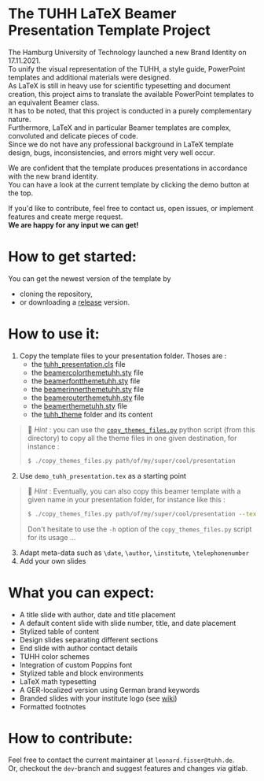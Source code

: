 # The TUHH LaTeX Beamer Presentation Template Project
The Hamburg University of Technology launched a new Brand Identity on 17.11.2021.  
To unify the visual representation of the TUHH, a style guide, PowerPoint templates and additional materials were designed.  
As LaTeX is still in heavy use for scientific typesetting and document creation, this project aims to translate the available PowerPoint templates to an equivalent Beamer class.  
It has to be noted, that this project is conducted in a purely complementary nature.  
Furthermore, LaTeX and in particular Beamer templates are complex, convoluted and delicate pieces of code.  
Since we do not have any professional background in LaTeX template design, bugs, inconsistencies, and errors might very well occur.

We are confident that the template produces presentations in accordance with the new brand identity.  
You can have a look at the current template by clicking the demo button at the top.

If you'd like to contribute, feel free to contact us, open issues, or implement features and create merge request.  
**We are happy for any input we can get!**

# How to get started:
You can get the newest version of the template by
- cloning the repository,
- or downloading a [release](https://collaborating.tuhh.de/e-4/tuhh_latex_presentation/-/releases) version.

# How to use it:
1. Copy the template files to your presentation folder. Thoses are :
    - the [tuhh_presentation.cls](./tuhh_presentation.cls) file
    - the [beamercolorthemetuhh.sty](./beamercolorthemetuhh.sty) file
    - the [beamerfontthemetuhh.sty](./beamerfontthemetuhh.sty) file
    - the [beamerinnerthemetuhh.sty](./beamerinnerthemetuhh.sty) file
    - the [beamerouterthemetuhh.sty](./beamerouterthemetuhh.sty) file
    - the [beamerthemetuhh.sty](./beamerthemetuhh.sty) file
    - the [tuhh_theme](./tuhh_theme) folder and its content

> :bell: _Hint_ : you can use the [`copy_themes_files.py`](./copy_themes_files.py) python script (from this directory) to copy all the theme files in one given destination, for instance :
> ```bash
> $ ./copy_themes_files.py path/of/my/super/cool/presentation
> ```

2. Use `demo_tuhh_presentation.tex` as a starting point

> :bell: _Hint_ : Eventually, you can also copy this beamer template with a given name in your presentation folder, for instance like this :
> ```bash
> $ ./copy_themes_files.py path/of/my/super/cool/presentation --texFileName super_slide_name.tex
> ```
> Don't hesitate to use the `-h` option of the `copy_themes_files.py` script for its usage ...

3. Adapt meta-data such as `\date`, `\author`, `\institute`, `\telephonenumber`
4. Add your own slides

# What you can expect:
- A title slide with author, date and title placement
- A default content slide with slide number, title, and date placement
- Stylized table of content
- Design slides separating different sections
- End slide with author contact details
- TUHH color schemes
- Integration of custom Poppins font
- Stylized table and block environments 
- LaTeX math typesetting
- A GER-localized version using German brand keywords
- Branded slides with your institute logo (see [wiki](https://collaborating.tuhh.de/e-4/tuhh_latex_presentation/-/wikis/Slides-with-Institute-Logos))
- Formatted footnotes

# How to contribute:
Feel free to contact the current maintainer at `leonard.fisser@tuhh.de`.  
Or, checkout the `dev`-branch and suggest features and changes via gitlab.
